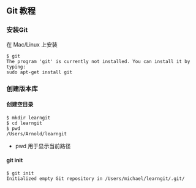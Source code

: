 ## Git 教程
### 安装Git
在 Mac/Linux 上安装
```
$ git
The program 'git' is currently not installed. You can install it by typing:
sudo apt-get install git
```
### 创建版本库
#### 创建空目录
```
$ mkdir learngit
$ cd learngit
$ pwd
/Users/Arnold/learngit
```
- pwd 用于显示当前路径

#### git init
```
$ git init
Initialized empty Git repository in /Users/michael/learngit/.git/
```
